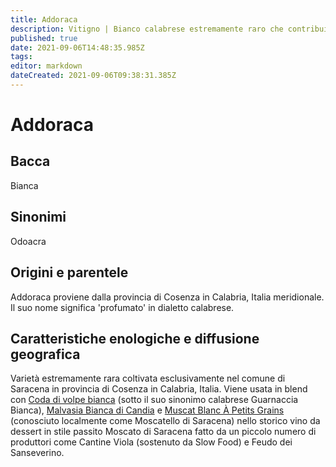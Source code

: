```yaml
---
title: Addoraca
description: Vitigno | Bianco calabrese estremamente raro che contribuisce ad un altrettanto raro vino da dessert.
published: true
date: 2021-09-06T14:48:35.985Z
tags: 
editor: markdown
dateCreated: 2021-09-06T09:38:31.385Z
---
```


# Addoraca

## Bacca
Bianca

## Sinonimi
Odoacra


## Origini e parentele
Addoraca proviene dalla provincia di Cosenza in Calabria, Italia meridionale. Il suo nome significa 'profumato' in dialetto calabrese.

## Caratteristiche enologiche e diffusione geografica
Varietà estremamente rara coltivata esclusivamente nel comune di Saracena in provincia di Cosenza in Calabria, Italia. Viene usata in blend con [Coda di volpe bianca](/vitigni/Italia/coda-di-volpe-bianca) (sotto il suo sinonimo calabrese Guarnaccia Bianca), [Malvasia Bianca di Candia](/vitigni/Italia/malvasia-bianca-di-candia) e [Muscat Blanc À Petits Grains](/vitigni/Francia/bacca-bianca/muscat-blanc-a-petit-grains) (conosciuto localmente come Moscatello di Saracena) nello storico vino da dessert in stile passito Moscato di Saracena fatto da un piccolo numero di produttori come Cantine Viola (sostenuto da Slow Food) e Feudo dei Sanseverino.


